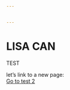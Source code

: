```yaml
---


---
```


<h1 id="lisa-can">LISA CAN</h1>
<p>TEST</p>
<p>let’s link to a new page:<br>
<a href="test2.html">Go to test 2</a></p>

